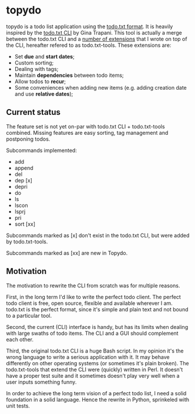 topydo
======

topydo is a todo list application using the [todo.txt format][1]. It is heavily
inspired by the [todo.txt CLI][1] by Gina Trapani. This tool is actually a
merge between the todo.txt CLI and a [number of extensions][3] that I wrote
on top of the CLI, hereafter refered to as todo.txt-tools. These extensions
are:

* Set **due** and **start dates**;
* Custom sorting;
* Dealing with tags;
* Maintain **dependencies** between todo items;
* Allow todos to **recur**;
* Some conveniences when adding new items (e.g. adding creation date and use
  **relative dates**);

Current status
--------------

The feature set is not yet on-par with todo.txt CLI + todo.txt-tools combined.
Missing features are easy sorting, tag management and postponing todos.

Subcommands implemented:

* add
* append
* del
* dep [x]
* depri
* do
* ls
* lscon
* lsprj
* pri
* sort [xx]

Subcommands marked as [x] don't exist in the todo.txt CLI, but were added by
todo.txt-tools.

Subcommands marked as [xx] are new in Topydo.

Motivation
----------

The motivation to rewrite the CLI from scratch was for multiple reasons.

First, in the long term I'd like to write the perfect todo client. The perfect
todo client is free, open source, flexible and available wherever I am.
todo.txt is the perfect format, since it's simple and plain text and not bound
to a particular tool.

Second, the current (CLI) interface is handy, but has its limits when dealing
with large swaths of todo items. The CLI and a GUI should complement each
other.

Third, the original todo.txt CLI is a huge Bash script. In my opinion it's the
wrong language to write a serious application with it. It may behave
differently on other operating systems (or sometimes it's plain broken). The
todo.txt-tools that extend the CLI were (quickly) written in Perl. It doesn't
have a proper test suite and it sometimes doesn't play very well when a user
inputs something funny.

In order to achieve the long term vision of a perfect todo list, I need a solid
foundation in a solid language. Hence the rewrite in Python, sprinkeled with
unit tests.



[1]: https://github.com/ginatrapani/todo.txt-cli/wiki/The-Todo.txt-Format
[2]: https://github.com/ginatrapani/todo.txt-cli
[3]: https://github.com/bram85/todo.txt-tools
